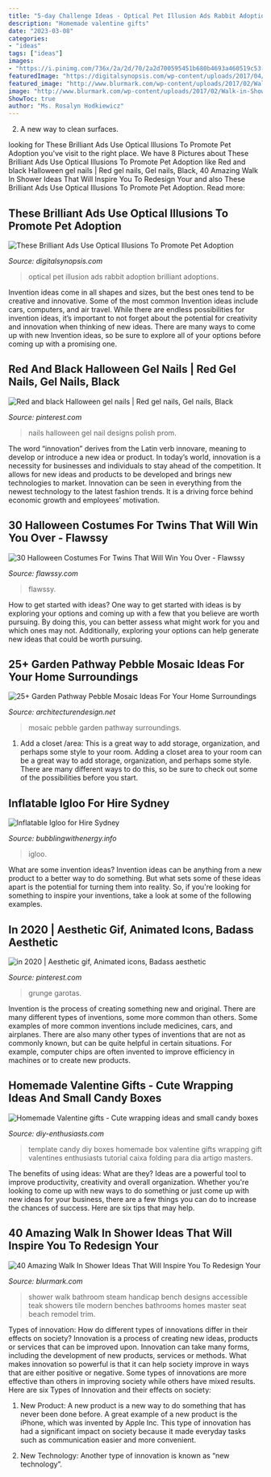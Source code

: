 ```yaml
---
title: "5-day Challenge Ideas - Optical Pet Illusion Ads Rabbit Adoption Brilliant Adoptions"
description: "Homemade valentine gifts"
date: "2023-03-08"
categories:
- "ideas"
tags: ["ideas"]
images:
- "https://i.pinimg.com/736x/2a/2d/70/2a2d700595451b680b4693a460519c53--homecoming-nails-prom-nails.jpg"
featuredImage: "https://digitalsynopsis.com/wp-content/uploads/2017/04/world-for-all-pet-adoption-optical-illusion-3.jpg"
featured_image: "http://www.blurmark.com/wp-content/uploads/2017/02/Walk-in-Shower-Design-10.jpg"
image: "http://www.blurmark.com/wp-content/uploads/2017/02/Walk-in-Shower-Design-10.jpg"
ShowToc: true
author: "Ms. Rosalyn Hodkiewicz"
---
```



2. A new way to clean surfaces.

	

		
looking for These Brilliant Ads Use Optical Illusions To Promote Pet Adoption you've visit to the right place. We have 8 Pictures about These Brilliant Ads Use Optical Illusions To Promote Pet Adoption like Red and black Halloween gel nails | Red gel nails, Gel nails, Black, 40 Amazing Walk In Shower Ideas That Will Inspire You To Redesign Your and also These Brilliant Ads Use Optical Illusions To Promote Pet Adoption. Read more:
		
    
## These Brilliant Ads Use Optical Illusions To Promote Pet Adoption

<img loading=lazy src="https://digitalsynopsis.com/wp-content/uploads/2017/04/world-for-all-pet-adoption-optical-illusion-3.jpg" onerror="this.onerror=null;this.src='https://tse2.mm.bing.net/th?id=OIP.FzYVuUe8V8SXrnFe3YMzjQHaKe&amp;pid=15.1';" alt="These Brilliant Ads Use Optical Illusions To Promote Pet Adoption">

_Source: digitalsynopsis.com_

>optical pet illusion ads rabbit adoption brilliant adoptions. 

	

Invention ideas come in all shapes and sizes, but the best ones tend to be creative and innovative. Some of the most common Invention ideas include cars, computers, and air travel. While there are endless possibilities for invention ideas, it’s important to not forget about the potential for creativity and innovation when thinking of new ideas. There are many ways to come up with new Invention ideas, so be sure to explore all of your options before coming up with a promising one.

    
## Red And Black Halloween Gel Nails | Red Gel Nails, Gel Nails, Black

<img loading=lazy src="https://i.pinimg.com/736x/2a/2d/70/2a2d700595451b680b4693a460519c53--homecoming-nails-prom-nails.jpg" onerror="this.onerror=null;this.src='https://tse1.mm.bing.net/th?id=OIP.mU69zzyQ7X5775nrX0m1NgHaJ3&amp;pid=15.1';" alt="Red and black Halloween gel nails | Red gel nails, Gel nails, Black">

_Source: pinterest.com_

>nails halloween gel nail designs polish prom. 

	

The word “innovation” derives from the Latin verb innovare, meaning to develop or introduce a new idea or product. In today’s world, innovation is a necessity for businesses and individuals to stay ahead of the competition. It allows for new ideas and products to be developed and brings new technologies to market. Innovation can be seen in everything from the newest technology to the latest fashion trends. It is a driving force behind economic growth and employees’ motivation.

    
## 30 Halloween Costumes For Twins That Will Win You Over - Flawssy

<img loading=lazy src="http://flawssy.com/wp-content/uploads/2016/05/Twin-Day-Costume-Ideas-1.jpg" onerror="this.onerror=null;this.src='https://tse1.mm.bing.net/th?id=OIP.hQkHtVgnncx7aJl4-Rl_zQHaJ4&amp;pid=15.1';" alt="30 Halloween Costumes For Twins That Will Win You Over - Flawssy">

_Source: flawssy.com_

>flawssy. 

	

How to get started with ideas?
One way to get started with ideas is by exploring your options and coming up with a few that you believe are worth pursuing. By doing this, you can better assess what might work for you and which ones may not. Additionally, exploring your options can help generate new ideas that could be worth pursuing.

    
## 25+ Garden Pathway Pebble Mosaic Ideas For Your Home Surroundings

<img loading=lazy src="http://cdn.architecturendesign.net/wp-content/uploads/2016/04/AD-Garden-Pathway-Pebble-Mosaic-Ideas-For-Your-Home-05.jpg" onerror="this.onerror=null;this.src='https://tse3.mm.bing.net/th?id=OIP.LTqLechTQqY2PDwOMMXpMAHaLF&amp;pid=15.1';" alt="25+ Garden Pathway Pebble Mosaic Ideas For Your Home Surroundings">

_Source: architecturendesign.net_

>mosaic pebble garden pathway surroundings. 

	

1. Add a closet /area: This is a great way to add storage, organization, and perhaps some style to your room.
Adding a closet area to your room can be a great way to add storage, organization, and perhaps some style. There are many different ways to do this, so be sure to check out some of the possibilities before you start.

    
## Inflatable Igloo For Hire Sydney

<img loading=lazy src="https://www.bubblingwithenergy.info/wp-content/uploads/2020/01/Inflatable-Igloo-Side.jpg" onerror="this.onerror=null;this.src='https://tse1.mm.bing.net/th?id=OIP.a2F9ITxSMwwtBBNIEpwnAwHaJ4&amp;pid=15.1';" alt="Inflatable Igloo for Hire Sydney">

_Source: bubblingwithenergy.info_

>igloo. 

	

What are some invention ideas?
Invention ideas can be anything from a new product to a better way to do something. But what sets some of these ideas apart is the potential for turning them into reality. So, if you're looking for something to inspire your inventions, take a look at some of the following examples.

    
## In 2020 | Aesthetic Gif, Animated Icons, Badass Aesthetic

<img loading=lazy src="https://i.pinimg.com/736x/f9/1f/22/f91f225fa67e58afbe5abd4c57777305.jpg" onerror="this.onerror=null;this.src='https://tse2.mm.bing.net/th?id=OIP.djucXJEZK3kkvMSJMpqGgAAAAA&amp;pid=15.1';" alt="in 2020 | Aesthetic gif, Animated icons, Badass aesthetic">

_Source: pinterest.com_

>grunge garotas. 

	

Invention is the process of creating something new and original. There are many different types of inventions, some more common than others. Some examples of more common inventions include medicines, cars, and airplanes. There are also many other types of inventions that are not as commonly known, but can be quite helpful in certain situations. For example, computer chips are often invented to improve efficiency in machines or to create new products.

    
## Homemade Valentine Gifts - Cute Wrapping Ideas And Small Candy Boxes

<img loading=lazy src="http://www.diy-enthusiasts.com/wp-content/uploads/2014/01/homemade-valentine-gifts-ideas-template-box-folding-tutorial.jpg" onerror="this.onerror=null;this.src='https://tse2.mm.bing.net/th?id=OIP.an0qcpsYV60DerMmxst8pgHaJ_&amp;pid=15.1';" alt="Homemade Valentine gifts - Cute wrapping ideas and small candy boxes">

_Source: diy-enthusiasts.com_

>template candy diy boxes homemade box valentine gifts wrapping gift valentines enthusiasts tutorial caixa folding para dia artigo masters. 

	

The benefits of using ideas: What are they?
Ideas are a powerful tool to improve productivity, creativity and overall organization. Whether you're looking to come up with new ways to do something or just come up with new ideas for your business, there are a few things you can do to increase the chances of success. Here are six tips that may help.

    
## 40 Amazing Walk In Shower Ideas That Will Inspire You To Redesign Your

<img loading=lazy src="http://www.blurmark.com/wp-content/uploads/2017/02/Walk-in-Shower-Design-10.jpg" onerror="this.onerror=null;this.src='https://tse2.mm.bing.net/th?id=OIP.KngMZ9M7VzgRChUZyo8z3AHaJ1&amp;pid=15.1';" alt="40 Amazing Walk In Shower Ideas That Will Inspire You To Redesign Your">

_Source: blurmark.com_

>shower walk bathroom steam handicap bench designs accessible teak showers tile modern benches bathrooms homes master seat beach remodel trim. 

	

Types of innovation: How do different types of innovations differ in their effects on society?
Innovation is a process of creating new ideas, products or services that can be improved upon. Innovation can take many forms, including the development of new products, services or methods. What makes innovation so powerful is that it can help society improve in ways that are either positive or negative. Some types of innovations are more effective than others in improving society while others have mixed results. Here are six Types of Innovation and their effects on society: 
1) New Product: A new product is a new way to do something that has never been done before. A great example of a new product is the iPhone, which was invented by Apple Inc. This type of innovation has had a significant impact on society because it made everyday tasks such as communication easier and more convenient. 

2) New Technology: Another type of innovation is known as “new technology”.

